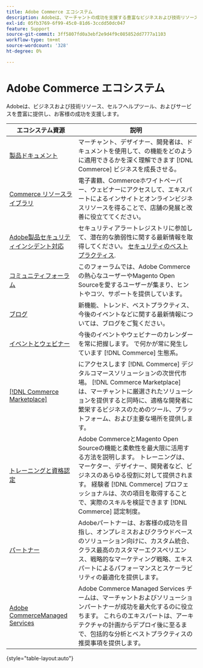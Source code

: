 ```yaml
---
title: Adobe Commerce エコシステム
description: Adobeは、マーチャントの成功を支援する豊富なビジネスおよび技術リソース、セルフヘルプツール、サービスを提供します。
exl-id: 05fb3769-6f99-45c0-81d6-3ccdd50dc047
feature: Support
source-git-commit: 3ff5807fd0a3ebf2e9d4f9c085852dd7777a1103
workflow-type: tm+mt
source-wordcount: '328'
ht-degree: 0%

---
```


# Adobe Commerce エコシステム

Adobeは、ビジネスおよび技術リソース、セルフヘルプツール、およびサービスを豊富に提供し、お客様の成功を支援します。

| エコシステム資源 | 説明 |
| ------------------ | ----------- |
| [製品ドキュメント][1] | マーチャント、デザイナー、開発者は、ドキュメントを使用して、の機能をどのように適用できるかを深く理解できます [!DNL Commerce] ビジネスを成長させる。 |
| [Commerce リソースライブラリ][3] | 電子書籍、Commerceホワイトペーパー、ウェビナーにアクセスして、エキスパートによるインサイトとオンラインビジネスリソースを得ることで、店舗の発展と改善に役立ててください。 |
| [Adobe製品セキュリティインシデント対応][4] | セキュリティアラートレジストリに参加して、潜在的な脆弱性に関する最新情報を取得してください。 [セキュリティのベストプラクティス][5]. |
| [コミュニティフォーラム][6] | このフォーラムでは、Adobe Commerceの熱心なユーザーやMagento Open Sourceを愛するユーザーが集まり、ヒントやコツ、サポートを提供しています。 |
| [ブログ][7] | 新機能、トレンド、ベストプラクティス、今後のイベントなどに関する最新情報については、ブログをご覧ください。 |
| [イベントとウェビナー][8] | 今後のイベントやウェビナーのカレンダーを常に把握します。 で何かが常に発生しています [!DNL Commerce] 生態系。 |
| [[!DNL Commerce Marketplace]][9] | にアクセスします [!DNL Commerce] デジタルコマースソリューションの次世代市場。 [!DNL Commerce Marketplace] は、マーチャントに厳選されたソリューションを提供すると同時に、適格な開発者に繁栄するビジネスのためのツール、プラットフォーム、および主要な場所を提供します。 |
| [トレーニングと資格認定][10] | Adobe CommerceとMagento Open Sourceの機能と柔軟性を最大限に活用する方法を説明します。 トレーニングは、マーケター、デザイナー、開発者など、ビジネスのあらゆる役割に対して提供されます。 経験者 [!DNL Commerce] プロフェッショナルは、次の項目を取得することで、実際のスキルを検証できます [!DNL Commerce] 認定制度。 |
| [パートナー][12] | Adobeパートナーは、お客様の成功を目指し、オンプレミスおよびクラウドベースのソリューション向けに、カスタム統合、クラス最高のカスタマーエクスペリエンス、戦略的なマーケティング戦略、エキスパートによるパフォーマンスとスケーラビリティの最適化を提供します。 |
| [Adobe CommerceManaged Services][13] | Adobe Commerce Managed Services チームは、マーチャントおよびソリューションパートナーが成功を最大化するのに役立ちます。 これらのエキスパートは、アーキテクチャの計画からデプロイ後に至るまで、包括的な分析とベストプラクティスの推奨事項を提供します。 |

{style="table-layout:auto"}

[1]: https://experienceleague.adobe.com/docs/commerce.html
[3]: https://business.adobe.com/resources/main.html?Products+%26+Services=Commerce%252CCommerce%2520Cloud
[4]: https://helpx.adobe.com/security.html
[5]: https://www.adobe.com/content/dam/cc/en/security/pdfs/Adobe-Magento-Commerce-Best-Practices-Guide.pdf
[6]: https://community.magento.com/
[7]: https://business.adobe.com/blog/
[8]: https://www.adobe.com/events.html
[9]: https://marketplace.magento.com/
[10]: https://learning.adobe.com/catalog.html?solution=Adobe%20Commerce
[12]: https://business.adobe.com/products/magento/partners.html
[13]: https://business.adobe.com/products/magento/fully-managed-service.html

